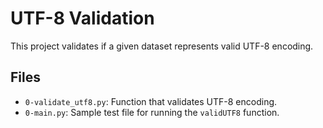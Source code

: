 # UTF-8 Validation

This project validates if a given dataset represents valid UTF-8 encoding.

## Files

- `0-validate_utf8.py`: Function that validates UTF-8 encoding.
- `0-main.py`: Sample test file for running the `validUTF8` function.

